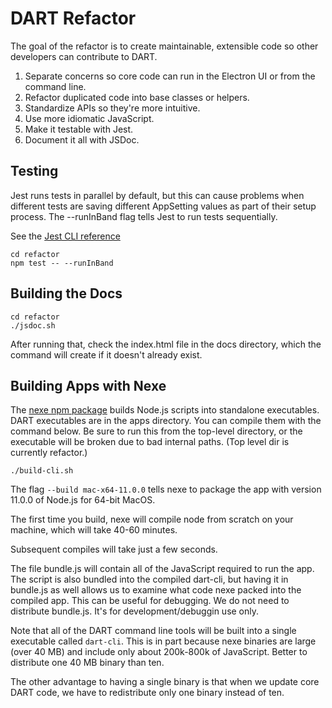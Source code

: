 # DART Refactor

The goal of the refactor is to create maintainable, extensible code so other
developers can contribute to DART.

1. Separate concerns so core code can run in the Electron UI or from the command line.
1. Refactor duplicated code into base classes or helpers.
1. Standardize APIs so they're more intuitive.
1. Use more idiomatic JavaScript.
1. Make it testable with Jest.
1. Document it all with JSDoc.

## Testing

Jest runs tests in parallel by default, but this can cause problems when different
tests are saving different AppSetting values as part of their setup process.
The --runInBand flag tells Jest to run tests sequentially.

See the [Jest CLI reference](https://jestjs.io/docs/en/cli.html)

```
cd refactor
npm test -- --runInBand
```

## Building the Docs

```
cd refactor
./jsdoc.sh
```

After running that, check the index.html file in the docs directory, which the
command will create if it doesn't already exist.

## Building Apps with Nexe

The [nexe npm package](https://www.npmjs.com/package/nexe) builds Node.js
scripts into standalone executables. DART executables are in the apps
directory. You can compile them with the command below. Be sure to run this from
the top-level directory, or the executable will be broken due to bad internal
paths. (Top level dir is currently refactor.)

```
./build-cli.sh
```

The flag `--build mac-x64-11.0.0` tells nexe to package the app with version
11.0.0 of Node.js for 64-bit MacOS.

The first time you build, nexe will compile node from scratch on your machine,
which will take 40-60 minutes.

Subsequent compiles will take just a few seconds.

The file bundle.js will contain all of the JavaScript required to run the app.
The script is also bundled into the compiled dart-cli, but having it in
bundle.js as well allows us to examine what code nexe packed into the compiled
app. This can be useful for debugging. We do not need to distribute bundle.js.
It's for development/debuggin use only.

Note that all of the DART command line tools will be built into a single
executable called `dart-cli`. This is in part because nexe binaries are large
(over 40 MB) and include only about 200k-800k of JavaScript. Better to
distribute one 40 MB binary than ten.

The other advantage to having a single binary is that when we update core DART
code, we have to redistribute only one binary instead of ten.
